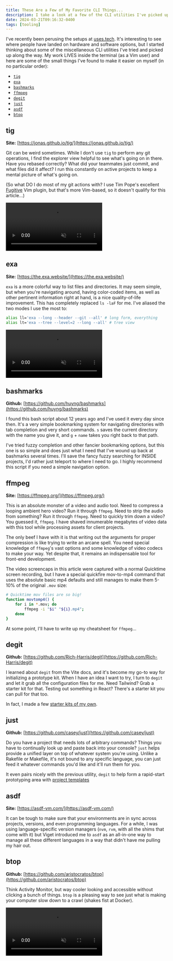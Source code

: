 ```yaml
---
title: These Are a Few of My Favorite CLI Things...
description: I take a look at a few of the CLI utilities I've picked up along the way.
date: 2024-03-21T09:16:32-0400
tags: [tooling]
---
```


I've recently been perusing the setups at [uses.tech](https://uses.tech/). It's interesting to see where people have landed on hardware and software options, but I started thinking about some of the miscellaneous CLI utilities I've tried and picked up along the way. My work LIVES inside the terminal (as a Vim user) and here are some of the small things I've found to make it easier on myself (in no particular order):

- [`tig`](#tig)
- [`exa`](#exa)
- [`bashmarks`](#bashmarks)
- [`ffmpeg`](#ffmpeg)
- [`degit`](#degit)
- [`just`](#just)
- [`asdf`](#asdf)
- [`btop`](#btop)

## tig

**Site:** [https://jonas.github.io/tig/](https://jonas.github.io/tig/)

Git can be weird sometimes. While I don't use `tig` to perform any git operations, I find the explorer view helpful to see what's going on in there. Have you rebased correctly? What did your teammates just commit, and what files did it affect? I run this constantly on active projects to keep a mental picture of what's going on.

(So what DO I do most of my git actions with? I use Tim Pope's excellent [Fugitive](https://github.com/tpope/vim-fugitive) Vim plugin, but that's more Vim-based, so it doesn't qualify for this article...)

<div class="feature rounded-1 overflow-hidden lh-0">
  <video class="w-full h-auto" autoplay muted loop playsinline>
      <source src="https://github.com/nathanlong/nathanlong.github.io/assets/623568/44491262-1f61-402d-b394-31c16aa65bcd" type="video/mp4" />
  </video>
</div>

## exa

**Site:** [https://the.exa.website/](https://the.exa.website/)

`exa` is a more colorful way to list files and directories. It may seem simple, but when you're navigating around, having color-coded items, as well as other pertinent information right at hand, is a nice quality-of-life improvement. This has completely replaced `ls -laF` for me. I've aliased the two modes I use the most to:

```bash
alias ll='exa --long --header --git --all' # long form, everything
alias lt='exa --tree --level=2 --long --all' # tree view
```

<div class="feature rounded-1 overflow-hidden lh-0">
  <video class="w-full h-auto" autoplay muted loop playsinline>
    <source src="https://github.com/nathanlong/nathanlong.github.io/assets/623568/4faafda2-4c14-49ad-a48f-7f21bbf289dd" type="video/mp4" />
  </video>
</div>

## bashmarks

**Github:** [https://github.com/huyng/bashmarks](https://github.com/huyng/bashmarks)

I found this bash script about 12 years ago and I've used it every day since then. It's a very simple bookmarking system for navigating directories with tab completion and very short commands. `s` saves the current directory with the name you give it, and `g` + `name` takes you right back to that path.

I've tried fuzzy completion and other fancier bookmarking options, but this one is so simple and does just what I need that I've wound up back at bashmarks several times. I'll save the fancy fuzzy searching for INSIDE projects, I'd rather just teleport to where I need to go. I highly recommend this script if you need a simple navigation option.

## ffmpeg

**Site:** [https://ffmpeg.org/](https://ffmpeg.org/)

This is an absolute monster of a video and audio tool. Need to compress a looping ambient hero video? Run it through `ffmpeg`. Need to strip the audio from something? Run it through `ffmpeg`. Need to quickly trim down a video? You guessed it, `ffmpeg`. I have shaved innumerable megabytes of video data with this tool while processing assets for client projects.

The only beef I have with it is that writing out the arguments for proper compression is like trying to write an arcane spell. You need special knowledge of `ffmpeg`'s vast options and some knowledge of video codecs to make your way. Yet despite that, it remains an indispensable tool for front-end development.

The video screencaps in this article were captured with a normal Quicktime screen recording, but I have a special quickfire mov-to-mp4 command that uses the absolute basic mp4 defaults and still manages to make them 5-10% of the original `.mov` size:


```bash
# Quicktime mov files are so big!
function movtomp4() {
	for i in *.mov; do 
		ffmpeg -i "$i" "${i}.mp4"; 
	done
}
```

At some point, I'll have to write up my cheatsheet for `ffmpeg`...

## degit

**Github:** [https://github.com/Rich-Harris/degit](https://github.com/Rich-Harris/degit)

I learned about `degit` from the Vite docs, and it's become my go-to way for initializing a prototype kit. When I have an idea I want to try, I turn to `degit` and let it grab all the configuration files for me. Need Tailwind? Grab a starter kit for that. Testing out something in React? There's a starter kit you can pull for that too.

In fact, I made a few [starter kits of my own](/blog/vite-rapid-prototype-starter-kits/).

## just

**Github:** [https://github.com/casey/just](https://github.com/casey/just)

Do you have a project that needs lots of arbitrary commands? Things you have to continually look up and paste back into your console? `just` helps provide a unified layer on top of whatever system you're using. Unlike a Rakefile or Makefile, it's not bound to any specific language, you can just feed it whatever commands you'd like and it'll run them for you.

It even pairs nicely with the previous utility, `degit` to help form a rapid-start prototyping area with [project templates](/blog/vite-rapid-prototype-starter-kits/)

## asdf

**Site:** [https://asdf-vm.com/](https://asdf-vm.com/)

It can be tough to make sure that your environments are in sync across projects, versions, and even programming languages. For a while, I was using language-specific version managers (`nvm`, `rvm`, with all the shims that come with it) but Viget introduced me to `asdf` as an all-in-one way to manage all these different languages in a way that didn't have me pulling my hair out.

## btop

**Github:** [https://github.com/aristocratos/btop](https://github.com/aristocratos/btop)

Think Activity Monitor, but way cooler looking and accessible without clicking a bunch of things. `btop` is a pleasing way to see just what is making your computer slow down to a crawl (shakes fist at Docker).

<div class="feature rounded-1 overflow-hidden lh-0">
<video class="w-full h-auto" autoplay muted loop playsinline>
      <source src="https://github.com/nathanlong/nathanlong.github.io/assets/623568/15fc78f3-a1d3-4e30-acca-a070f4fea860" type="video/mp4" />
</video>
</div>
